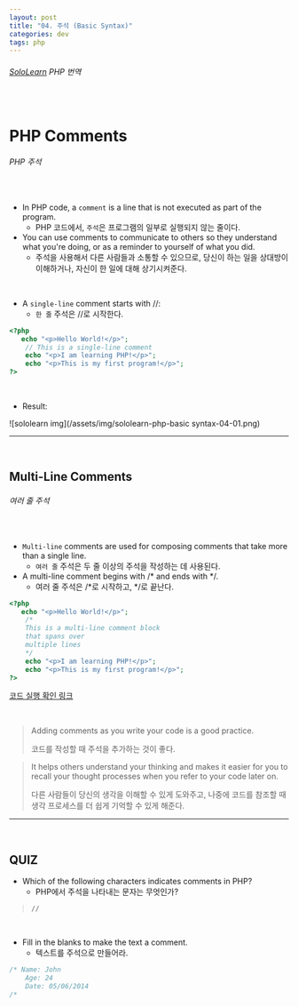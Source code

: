 ```yaml
---
layout: post
title: "04. 주석 (Basic Syntax)"
categories: dev
tags: php
---
```


###### [SoloLearn](https://www.sololearn.com/) PHP 번역

<br>

# PHP Comments

###### PHP 주석

<br>

- In PHP code, a `comment` is a line that is not executed as part of the program.
  - PHP 코드에서, `주석`은 프로그램의 일부로 실행되지 않는 줄이다.
- You can use comments to communicate to others so they understand what you're doing, or as a reminder to yourself of what you did.
  - 주석을 사용해서 다른 사람들과 소통할 수 있으므로, 당신이 하는 일을 상대방이 이해하거나, 자신이 한 일에 대해 상기시켜준다.

<br>

- A `single-line` comment starts with //:
  - `한 줄` 주석은 //로 시작한다.

```php
<?php
   echo "<p>Hello World!</p>";
	// This is a single-line comment
	echo "<p>I am learning PHP!</p>";
	echo "<p>This is my first program!</p>";
?>
```

<br>

- Result:

![sololearn img](/assets/img/sololearn-php-basic syntax-04-01.png)

------

<br>

## Multi-Line Comments

###### 여러 줄 주석

<br>

- `Multi-line` comments are used for composing comments that take more than a single line.
  - `여러 줄` 주석은 두 줄 이상의 주석을 작성하는 데 사용된다.
- A multi-line comment begins with /* and ends with */.
  - 여러 줄 주석은 /*로 시작하고, */로 끝난다.

```php
<?php
   echo "<p>Hello World!</p>";
	/*
	This is a multi-line comment block
	that spans over
	multiple lines
	*/
	echo "<p>I am learning PHP!</p>";
	echo "<p>This is my first program!</p>";
?>
```

[코드 실행 확인 링크](https://code.sololearn.com/461/#php)

<br>

> Adding comments as you write your code is a good practice.
>
> 코드를 작성할 때 주석을 추가하는 것이 좋다.

> It helps others understand your thinking and makes it easier for you to recall your thought processes when you refer to your code later on.
>
> 다른 사람들이 당신의 생각을 이해할 수 있게 도와주고, 나중에 코드를 참조할 때 생각 프로세스를 더 쉽게 기억할 수 있게 해준다.

------

<br>

## QUIZ

- Which of the following characters indicates comments in PHP?
  - PHP에서 주석을 나타내는 문자는 무엇인가?

> `//`

<br>

- Fill in the blanks to make the text a comment.
  - 텍스트를 주석으로 만들어라.

```php
/* Name: John
	Age: 24
	Date: 05/06/2014
/*
```

<br>